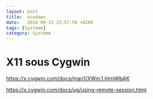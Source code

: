 ```yaml
---
layout: post
title:  windows
date:   2018-09-21 23:57:50 +0200
tags: [Système]
category: Système
---
```


# X11 sous Cygwin

<https://x.cygwin.com/docs/man1/XWin.1.html#lbAK>

<https://x.cygwin.com/docs/ug/using-remote-session.html>
